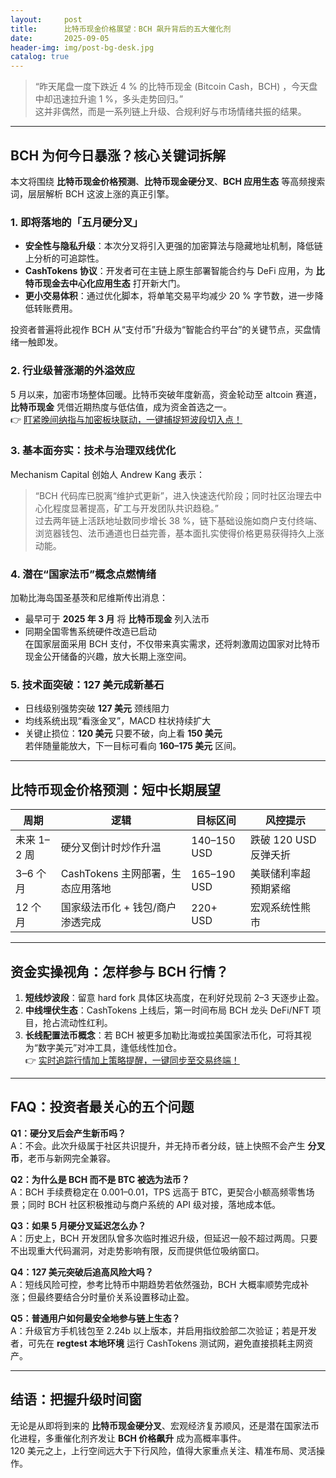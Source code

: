 ```yaml
---
layout:     post
title:      比特币现金价格展望：BCH 飙升背后的五大催化剂
date:       2025-09-05
header-img: img/post-bg-desk.jpg
catalog: true
---
```


> “昨天尾盘一度下跌近 4 % 的比特币现金 (Bitcoin Cash，BCH) ，今天盘中却迅速拉升逾 1 %，多头走势回归。”  
> 这并非偶然，而是一系列链上升级、合规利好与市场情绪共振的结果。

---

## BCH 为何今日暴涨？核心关键词拆解

本文将围绕 **比特币现金价格预测**、**比特币现金硬分叉**、**BCH 应用生态** 等高频搜索词，层层解析 BCH 这波上涨的真正引擎。

### 1. 即将落地的「五月硬分叉」

- **安全性与隐私升级**：本次分叉将引入更强的加密算法与隐藏地址机制，降低链上分析的可追踪性。
- **CashTokens 协议**：开发者可在主链上原生部署智能合约与 DeFi 应用，为 **比特币现金去中心化应用生态** 打开新大门。
- **更小交易体积**：通过优化脚本，将单笔交易平均减少 20 % 字节数，进一步降低转账费用。

投资者普遍将此视作 BCH 从“支付币”升级为“智能合约平台”的关键节点，买盘情绪一触即发。

### 2. 行业级普涨潮的外溢效应

5 月以来，加密市场整体回暖。比特币突破年度新高，资金轮动至 altcoin 赛道，**比特币现金** 凭借近期热度与低估值，成为资金首选之一。  
👉 [盯紧晚间纳指与加密板块联动，一键捕捉短波段切入点！](https://okxdog.com/)

### 3. 基本面夯实：技术与治理双线优化

Mechanism Capital 创始人 Andrew Kang 表示：  
> “BCH 代码库已脱离“维护式更新”，进入快速迭代阶段；同时社区治理去中心化程度显著提高，矿工与开发团队共识趋稳。”  
过去两年链上活跃地址数同步增长 38 %，链下基础设施如商户支付终端、浏览器钱包、法币通道也日益完善，基本面扎实使得价格更易获得持久上涨动能。

### 4. 潜在“国家法币”概念点燃情绪

加勒比海岛国圣基茨和尼维斯传出消息：  
- 最早可于 **2025 年 3 月** 将 **比特币现金** 列入法币  
- 同期全国零售系统硬件改造已启动  
在国家层面采用 BCH 支付，不仅带来真实需求，还将刺激周边国家对比特币现金公开储备的兴趣，放大长期上涨空间。

### 5. 技术面突破：127 美元成新基石

- 日线级别强势突破 **127 美元** 颈线阻力  
- 均线系统出现“看涨金叉”，MACD 柱状持续扩大  
- 关键止损位：**120 美元** 只要不破，向上看 **150 美元**  
若伴随量能放大，下一目标可看向 **160–175 美元** 区间。

---

## 比特币现金价格预测：短中长期展望

| 周期 | 逻辑 | 目标区间 | 风控提示 |
|---|---|---|---|
| 未来 1–2 周 | 硬分叉倒计时炒作升温 | 140–150 USD | 跌破 120 USD 反弹夭折 |
| 3–6 个月 | CashTokens 主网部署，生态应用落地 | 165–190 USD | 美联储利率超预期紧缩 |
| 12 个月 | 国家级法币化 + 钱包/商户渗透完成 | 220+ USD | 宏观系统性熊市 |

---

## 资金实操视角：怎样参与 BCH 行情？

1. **短线炒波段**：留意 hard fork 具体区块高度，在利好兑现前 2–3 天逐步止盈。  
2. **中线埋伏生态**：CashTokens 上线后，第一时间布局 BCH 龙头 DeFi/NFT 项目，抢占流动性红利。  
3. **长线配置法币概念**：若 BCH 被更多加勒比海或拉美国家法币化，可将其视为“数字美元”对冲工具，逢低线性加仓。  
👉 [实时追踪行情加上策略提醒，一键同步至交易终端！](https://okxdog.com/)

---

## FAQ：投资者最关心的五个问题

**Q1：硬分叉后会产生新币吗？**  
A：不会。此次升级属于社区共识提升，并无持币者分歧，链上快照不会产生 **分叉币**，老币与新网完全兼容。

**Q2：为什么是 BCH 而不是 BTC 被选为法币？**  
A：BCH 手续费稳定在 $0.001–$0.01，TPS 远高于 BTC，更契合小额高频零售场景；同时 BCH 社区积极推动与商户系统的 API 级对接，落地成本低。

**Q3：如果 5 月硬分叉延迟怎么办？**  
A：历史上，BCH 开发团队曾多次临时推迟升级，但延迟一般不超过两周。只要不出现重大代码漏洞，对走势影响有限，反而提供低位吸纳窗口。

**Q4：127 美元突破后追高风险大吗？**  
A：短线风险可控，参考比特币中期趋势若依然强劲，BCH 大概率顺势完成补涨；但最终要结合分时量价关系设置移动止盈。

**Q5：普通用户如何最安全地参与链上生态？**  
A：升级官方手机钱包至 2.24b 以上版本，并启用指纹脸部二次验证；若是开发者，可先在 **regtest 本地环境** 运行 CashTokens 测试网，避免直接损耗主网资产。

---

## 结语：把握升级时间窗

无论是从即将到来的 **比特币现金硬分叉**、宏观经济复苏顺风，还是潜在国家法币化进程，多重催化剂齐发让 **BCH 价格飙升** 成为高概率事件。  
120 美元之上，上行空间远大于下行风险，值得大家重点关注、精准布局、灵活操作。